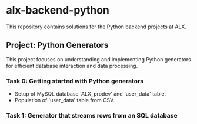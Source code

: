 # alx-backend-python

This repository contains solutions for the Python backend projects at ALX.

## Project: Python Generators
This project focuses on understanding and implementing Python generators for
efficient database interaction and data processing.

### Task 0: Getting started with Python generators
- Setup of MySQL database 'ALX_prodev' and 'user_data' table.
- Population of 'user_data' table from CSV.

### Task 1: Generator that streams rows from an SQL database